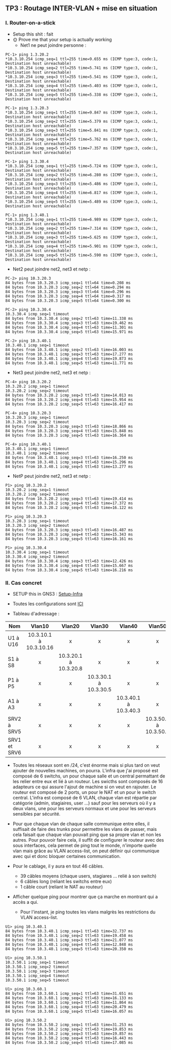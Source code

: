 ## TP3 : Routage INTER-VLAN + mise en situation ##

### I. Router-on-a-stick ###

- Setup this shit : fait
- 🌞 Prove me that your setup is actually working
  - Net1 ne peut joindre personne :

```
PC-1> ping 1.3.20.2
*10.3.10.254 icmp_seq=1 ttl=255 time=9.655 ms (ICMP type:3, code:1, Destination host unreachable)
*10.3.10.254 icmp_seq=2 ttl=255 time=5.741 ms (ICMP type:3, code:1, Destination host unreachable)
*10.3.10.254 icmp_seq=3 ttl=255 time=5.541 ms (ICMP type:3, code:1, Destination host unreachable)
*10.3.10.254 icmp_seq=4 ttl=255 time=5.403 ms (ICMP type:3, code:1, Destination host unreachable)
*10.3.10.254 icmp_seq=5 ttl=255 time=5.338 ms (ICMP type:3, code:1, Destination host unreachable)

PC-1> ping 1.3.20.3
*10.3.10.254 icmp_seq=1 ttl=255 time=9.847 ms (ICMP type:3, code:1, Destination host unreachable)
*10.3.10.254 icmp_seq=2 ttl=255 time=5.379 ms (ICMP type:3, code:1, Destination host unreachable)
*10.3.10.254 icmp_seq=3 ttl=255 time=5.841 ms (ICMP type:3, code:1, Destination host unreachable)
*10.3.10.254 icmp_seq=4 ttl=255 time=5.762 ms (ICMP type:3, code:1, Destination host unreachable)
*10.3.10.254 icmp_seq=5 ttl=255 time=7.357 ms (ICMP type:3, code:1, Destination host unreachable)

PC-1> ping 1.3.30.4
*10.3.10.254 icmp_seq=1 ttl=255 time=5.724 ms (ICMP type:3, code:1, Destination host unreachable)
*10.3.10.254 icmp_seq=2 ttl=255 time=6.280 ms (ICMP type:3, code:1, Destination host unreachable)
*10.3.10.254 icmp_seq=3 ttl=255 time=5.486 ms (ICMP type:3, code:1, Destination host unreachable)
*10.3.10.254 icmp_seq=4 ttl=255 time=6.817 ms (ICMP type:3, code:1, Destination host unreachable)
*10.3.10.254 icmp_seq=5 ttl=255 time=5.489 ms (ICMP type:3, code:1, Destination host unreachable)

PC-1> ping 1.3.40.1
*10.3.10.254 icmp_seq=1 ttl=255 time=6.989 ms (ICMP type:3, code:1, Destination host unreachable)
*10.3.10.254 icmp_seq=2 ttl=255 time=7.314 ms (ICMP type:3, code:1, Destination host unreachable)
*10.3.10.254 icmp_seq=3 ttl=255 time=5.625 ms (ICMP type:3, code:1, Destination host unreachable)
*10.3.10.254 icmp_seq=4 ttl=255 time=5.901 ms (ICMP type:3, code:1, Destination host unreachable)
*10.3.10.254 icmp_seq=5 ttl=255 time=5.590 ms (ICMP type:3, code:1, Destination host unreachable)
```

  - Net2 peut joindre net2, net3 et netp :

```
PC-2> ping 10.3.20.3
84 bytes from 10.3.20.3 icmp_seq=1 ttl=64 time=0.208 ms
84 bytes from 10.3.20.3 icmp_seq=2 ttl=64 time=0.294 ms
84 bytes from 10.3.20.3 icmp_seq=3 ttl=64 time=0.296 ms
84 bytes from 10.3.20.3 icmp_seq=4 ttl=64 time=0.317 ms
84 bytes from 10.3.20.3 icmp_seq=5 ttl=64 time=0.300 ms

PC-2> ping 10.3.30.4
10.3.30.4 icmp_seq=1 timeout
84 bytes from 10.3.30.4 icmp_seq=2 ttl=63 time=11.338 ms
84 bytes from 10.3.30.4 icmp_seq=3 ttl=63 time=19.462 ms
84 bytes from 10.3.30.4 icmp_seq=4 ttl=63 time=11.301 ms
84 bytes from 10.3.30.4 icmp_seq=5 ttl=63 time=15.971 ms

PC-2> ping 10.3.40.1
10.3.40.1 icmp_seq=1 timeout
84 bytes from 10.3.40.1 icmp_seq=2 ttl=63 time=16.003 ms
84 bytes from 10.3.40.1 icmp_seq=3 ttl=63 time=17.277 ms
84 bytes from 10.3.40.1 icmp_seq=4 ttl=63 time=19.873 ms
84 bytes from 10.3.40.1 icmp_seq=5 ttl=63 time=11.771 ms
```

  - Net3 peut joindre net2, net3 et netp :

```
PC-4> ping 10.3.20.2
10.3.20.2 icmp_seq=1 timeout
10.3.20.2 icmp_seq=2 timeout
84 bytes from 10.3.20.2 icmp_seq=3 ttl=63 time=14.013 ms
84 bytes from 10.3.20.2 icmp_seq=4 ttl=63 time=15.954 ms
84 bytes from 10.3.20.2 icmp_seq=5 ttl=63 time=16.417 ms

PC-4> ping 10.3.20.3
10.3.20.3 icmp_seq=1 timeout
10.3.20.3 icmp_seq=2 timeout
84 bytes from 10.3.20.3 icmp_seq=3 ttl=63 time=18.866 ms
84 bytes from 10.3.20.3 icmp_seq=4 ttl=63 time=15.848 ms
84 bytes from 10.3.20.3 icmp_seq=5 ttl=63 time=16.364 ms

PC-4> ping 10.3.40.1
10.3.40.1 icmp_seq=1 timeout
10.3.40.1 icmp_seq=2 timeout
84 bytes from 10.3.40.1 icmp_seq=3 ttl=63 time=16.250 ms
84 bytes from 10.3.40.1 icmp_seq=4 ttl=63 time=15.296 ms
84 bytes from 10.3.40.1 icmp_seq=5 ttl=63 time=13.277 ms
```

  - NetP peut joindre net2, net3 et netp :

```
P1> ping 10.3.20.2
10.3.20.2 icmp_seq=1 timeout
10.3.20.2 icmp_seq=2 timeout
84 bytes from 10.3.20.2 icmp_seq=3 ttl=63 time=19.414 ms
84 bytes from 10.3.20.2 icmp_seq=4 ttl=63 time=17.372 ms
84 bytes from 10.3.20.2 icmp_seq=5 ttl=63 time=16.122 ms

P1> ping 10.3.20.3
10.3.20.3 icmp_seq=1 timeout
10.3.20.3 icmp_seq=2 timeout
84 bytes from 10.3.20.3 icmp_seq=3 ttl=63 time=16.487 ms
84 bytes from 10.3.20.3 icmp_seq=4 ttl=63 time=15.343 ms
84 bytes from 10.3.20.3 icmp_seq=5 ttl=63 time=16.161 ms

P1> ping 10.3.30.4
10.3.30.4 icmp_seq=1 timeout
10.3.30.4 icmp_seq=2 timeout
84 bytes from 10.3.30.4 icmp_seq=3 ttl=63 time=12.426 ms
84 bytes from 10.3.30.4 icmp_seq=4 ttl=63 time=15.667 ms
84 bytes from 10.3.30.4 icmp_seq=5 ttl=63 time=16.216 ms
```

### II. Cas concret ###

- SETUP this in GNS3 :
  [Setup-Infra](https://github.com/emmadrd912/CCNA2/blob/master/lien/TP3-infrasolo.PNG)

- Toutes les configurations sont [ICI](https://github.com/emmadrd912/CCNA2/blob/master/confCisco/confCiscoTP3.md)

- Tableau d'adressage :

| Nom          | Vlan10  | Vlan20 | Vlan30 |  Vlan40 |  Vlan50 | Vlan60 |  
| ---------------  |:-------------------:| :-----:| :-----:| :-----:|:-----:| :-----:|
| U1 à U16     | 10.3.10.1 à 10.3.10.16 | x | x | x | x | x |
| S1 à S8      | x   | 10.3.20.1 à 10.3.20.8 | x | x | x | x | x |
| P1 à P5      | x | x | 10.3.30.1 à 10.3.30.5 | x | x | x |
| A1 à A3      | x | x | x | 10.3.40.1 à 10.3.40.3 | x | x |
| SRV2 à SRV5 | x  | x | x | x | 10.3.50.2 à 10.3.50.5 | x |
| SRV1 et SRV6 | x  | x | x | x | x | 10.3.60.1 et 10.3.60.6|

- Toutes les réseaux sont en /24, c'est énorme mais si plus tard on veut ajouter de nouvelles machines, on pourra. L'infra que j'ai proposé est composé de 6 switchs, un pour chaque salle et un central permattant de les relier entre eux et lié à un routeur. Les swicths sont composés de 16 adapteurs ce qui assure l'ajout de machine si on veut en rajouter. Le routeur est composé de 2 ports, un pour le NAT et un pour le switch central. L'infra est composé de 6 VLAN, chaque vlan est répartie par catégorie (admin, stagiaires, user ...) sauf pour les serveurs où il y a deux vlans, une pour les serveurs normaux et une pour les serveurs sensibles par sécurité.

- Pour que chaque vlan de chaque salle communique entre elles, il suffisait de faire des trunks pour permettre les vlans de passer, mais cela faisait que chaque vlan pouvait ping que sa propre vlan et non les autres. Pour pouvoir faire cela, il suffit de configurer le routeur avec des sous interfaces, cela permet de ping tout le monde, n'importe quelle vlan mais grâce au VLAN access-list, on peut définir qui communique avec qui et donc bloquer certaines communication.

- Pour le cablage, il y aura en tout 46 câbles.
  - 39 câbles moyens (chaque users, stagiares ... relié à son switch)
  - 6 câbles long (reliant les switchs entre eux)
  - 1 câble court (reliant le NAT au routeur)

- Afficher quelque ping pour montrer que ça marche en montrant qui a accès a qui.
  - Pour l'instant, je ping toutes les vlans malgrès les restrictions du VLAN access-list.  

```
U1> ping 10.3.40.1
84 bytes from 10.3.40.1 icmp_seq=1 ttl=63 time=32.737 ms
84 bytes from 10.3.40.1 icmp_seq=2 ttl=63 time=19.458 ms
84 bytes from 10.3.40.1 icmp_seq=3 ttl=63 time=21.077 ms
84 bytes from 10.3.40.1 icmp_seq=4 ttl=63 time=12.848 ms
84 bytes from 10.3.40.1 icmp_seq=5 ttl=63 time=20.350 ms

U1> ping 10.3.50.1
10.3.50.1 icmp_seq=1 timeout
10.3.50.1 icmp_seq=2 timeout
10.3.50.1 icmp_seq=3 timeout
10.3.50.1 icmp_seq=4 timeout
10.3.50.1 icmp_seq=5 timeout

U1> ping 10.3.60.1
84 bytes from 10.3.60.1 icmp_seq=1 ttl=63 time=31.651 ms
84 bytes from 10.3.60.1 icmp_seq=2 ttl=63 time=16.133 ms
84 bytes from 10.3.60.1 icmp_seq=3 ttl=63 time=11.864 ms
84 bytes from 10.3.60.1 icmp_seq=4 ttl=63 time=20.479 ms
84 bytes from 10.3.60.1 icmp_seq=5 ttl=63 time=16.057 ms

U1> ping 10.3.50.2
84 bytes from 10.3.50.2 icmp_seq=1 ttl=63 time=31.253 ms
84 bytes from 10.3.50.2 icmp_seq=2 ttl=63 time=19.853 ms
84 bytes from 10.3.50.2 icmp_seq=3 ttl=63 time=19.857 ms
84 bytes from 10.3.50.2 icmp_seq=4 ttl=63 time=16.443 ms
84 bytes from 10.3.50.2 icmp_seq=5 ttl=63 time=17.085 ms
```
